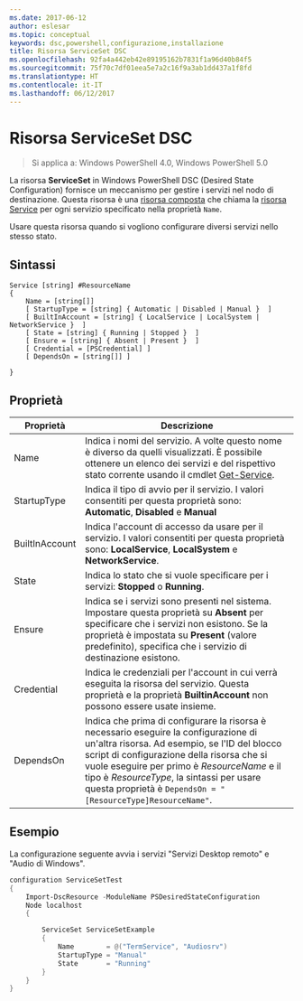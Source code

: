 ```yaml
---
ms.date: 2017-06-12
author: eslesar
ms.topic: conceptual
keywords: dsc,powershell,configurazione,installazione
title: Risorsa ServiceSet DSC
ms.openlocfilehash: 92fa4a442eb42e89195162b7831f1a96d40b84f5
ms.sourcegitcommit: 75f70c7df01eea5e7a2c16f9a3ab1dd437a1f8fd
ms.translationtype: HT
ms.contentlocale: it-IT
ms.lasthandoff: 06/12/2017
---
```

# <a name="dsc-serviceset-resource"></a>Risorsa ServiceSet DSC

> Si applica a: Windows PowerShell 4.0, Windows PowerShell 5.0


La risorsa **ServiceSet** in Windows PowerShell DSC (Desired State Configuration) fornisce un meccanismo per gestire i servizi nel nodo di destinazione. Questa risorsa è una [risorsa composta](authoringResourceComposite.md) che chiama la [risorsa Service](serviceResource.md) per ogni servizio specificato nella proprietà `Name`.

Usare questa risorsa quando si vogliono configurare diversi servizi nello stesso stato.

## <a name="syntax"></a>Sintassi

```
Service [string] #ResourceName
{
    Name = [string[]]
    [ StartupType = [string] { Automatic | Disabled | Manual }  ]
    [ BuiltInAccount = [string] { LocalService | LocalSystem | NetworkService }  ]
    [ State = [string] { Running | Stopped }  ]
    [ Ensure = [string] { Absent | Present }  ]
    [ Credential = [PSCredential] ]
    [ DependsOn = [string[]] ]
    
}
```

## <a name="properties"></a>Proprietà

|  Proprietà  |  Descrizione   | 
|---|---| 
| Name| Indica i nomi del servizio. A volte questo nome è diverso da quelli visualizzati. È possibile ottenere un elenco dei servizi e del rispettivo stato corrente usando il cmdlet [Get-Service](https://technet.microsoft.com/en-us/library/hh849804.aspx).|
| StartupType| Indica il tipo di avvio per il servizio. I valori consentiti per questa proprietà sono: **Automatic**, **Disabled** e **Manual**|  
| BuiltInAccount| Indica l'account di accesso da usare per il servizio. I valori consentiti per questa proprietà sono: **LocalService**, **LocalSystem** e **NetworkService**.| 
| State| Indica lo stato che si vuole specificare per i servizi: **Stopped** o **Running**.| 
| Ensure| Indica se i servizi sono presenti nel sistema. Impostare questa proprietà su **Absent** per specificare che i servizi non esistono. Se la proprietà è impostata su **Present** (valore predefinito), specifica che i servizio di destinazione esistono.|
| Credential| Indica le credenziali per l'account in cui verrà eseguita la risorsa del servizio. Questa proprietà e la proprietà **BuiltinAccount** non possono essere usate insieme.| 
| DependsOn| Indica che prima di configurare la risorsa è necessario eseguire la configurazione di un'altra risorsa. Ad esempio, se l'ID del blocco script di configurazione della risorsa che si vuole eseguire per primo è *ResourceName* e il tipo è *ResourceType*, la sintassi per usare questa proprietà è `DependsOn = "[ResourceType]ResourceName"`.| 



## <a name="example"></a>Esempio

La configurazione seguente avvia i servizi "Servizi Desktop remoto" e "Audio di Windows".

```powershell
configuration ServiceSetTest
{
    Import-DscResource -ModuleName PSDesiredStateConfiguration
    Node localhost
    {

        ServiceSet ServiceSetExample
        {
            Name        = @("TermService", "Audiosrv")
            StartupType = "Manual"
            State       = "Running"
        } 
    }
}
```

